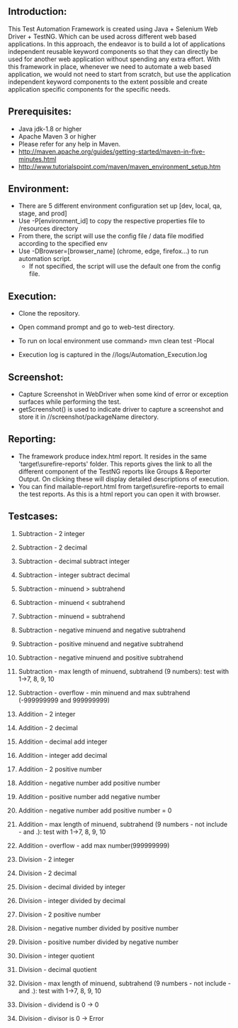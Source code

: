 Introduction:
---------------

This Test Automation Framework is created using Java + Selenium Web Driver + TestNG. Which can be used across different web based applications.
In this approach, the endeavor is to build a lot of applications independent reusable keyword components so that they can directly be used for another web application without spending any extra effort. 
With this framework in place, whenever we need to automate a web based application, we would not need to start from scratch, but use the application independent keyword components to the extent possible and create application specific components for the specific needs.

Prerequisites:
---------------
*	Java jdk-1.8 or higher
*	Apache Maven 3 or higher
*	Please refer for any help in Maven. 
* 	http://maven.apache.org/guides/getting-started/maven-in-five-minutes.html
* 	http://www.tutorialspoint.com/maven/maven_environment_setup.htm

Environment:
---------------
* There are 5 different environment configuration set up [dev, local, qa, stage, and prod]
* Use -P[environment_id] to copy the respective properties file to /resources directory
* From there, the script will use the config file / data file modified according to the specified env
* Use -DBrowser=[browser_name] (chrome, edge, firefox...) to run automation script. 
  * If not specified, the script will use the default one from the config file.

Execution:
---------------
*	Clone the repository.
*	Open command prompt and go to web-test directory.
*	To run on local environment use command> mvn clean test -Plocal

*	Execution log is captured in the //logs/Automation_Execution.log

Screenshot:
---------------
*	Capture Screenshot in WebDriver when some kind of error or exception surfaces while performing the test.
*	getScreenshot() is used to indicate driver to capture a screenshot and store it in //screenshot/packageName directory.

Reporting:
---------------
*  The framework produce index.html report. It resides in the same 'target\surefire-reports' folder. This reports gives the link to all the different component of the TestNG reports like Groups & Reporter Output. On clicking these will display detailed descriptions of execution.
*  You can find mailable-report.html from target\surefire-reports to email the test reports. As this is a html report you can open it with browser.

Testcases:
---------------

1. Subtraction - 2 integer
2. Subtraction - 2 decimal
3. Subtraction - decimal subtract integer
4. Subtraction - integer subtract decimal
5. Subtraction - minuend > subtrahend
6. Subtraction - minuend < subtrahend
7. Subtraction - minuend = subtrahend
8. Subtraction - negative minuend and negative subtrahend
9. Subtraction - positive minuend and negative subtrahend
10. Subtraction - negative minuend and positive subtrahend
11. Subtraction - max length of minuend, subtrahend  (9 numbers): test with 1->7, 8, 9, 10
12. Subtraction - overflow - min minuend and max subtrahend  (-999999999 and 999999999)


1. Addition - 2 integer
2. Addition - 2 decimal
3. Addition - decimal add integer
4. Addition - integer add decimal
5. Addition - 2 positive number
6. Addition - negative number add positive number
7. Addition - positive number add negative number
8. Addition - negative number add positive number = 0
9. Addition - max length of minuend, subtrahend  (9 numbers - not include - and .): test with 1->7, 8, 9, 10
10. Addition - overflow - add max number(999999999)


1. Division - 2 integer
2. Division - 2 decimal
3. Division - decimal divided by integer
4. Division - integer divided by decimal
5. Division - 2 positive number
6. Division - negative number divided by positive number
7. Division - positive number divided by negative number
8. Division - integer quotient
9. Division - decimal quotient
10. Division - max length of minuend, subtrahend  (9 numbers - not include - and .): test with 1->7, 8, 9, 10
11. Division - dividend is 0 -> 0
12. Division - divisor is 0 -> Error
